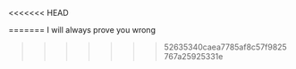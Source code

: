 <<<<<<< HEAD

=======
I will always prove you wrong
>>>>>>> 52635340caea7785af8c57f9825767a25925331e

